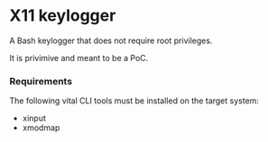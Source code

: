 # X11 keylogger

A Bash keylogger that does not require root privileges.

It is privimive and meant to be a PoC.

### Requirements

The following vital CLI tools must be installed on the target system:

* xinput
* xmodmap
